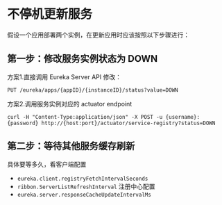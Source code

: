 # 不停机更新服务

假设一个应用部署两个实例，在更新应用时应该按照以下步骤进行：

## 第一步：修改服务实例状态为 DOWN
方案1.直接调用 Eureka Server API 修改：
```shell
PUT /eureka/apps/{appID}/{instanceID}/status?value=DOWN
```
方案2.调用服务实例对应的 actuator endpoint
```shell
curl -H "Content-Type:application/json" -X POST -u {username}:{password} http://{host:port}/actuator/service-registry?status=DOWN
```

## 第二步：等待其他服务缓存刷新

具体要等多久，看客户端配置
- `eureka.client.registryFetchIntervalSeconds `
- `ribbon.ServerListRefreshInterval`
注册中心配置
- `eureka.server.responseCacheUpdateIntervalMs`

